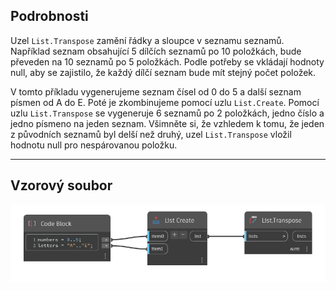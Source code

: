 ## Podrobnosti
Uzel `List.Transpose` zamění řádky a sloupce v seznamu seznamů. Například seznam obsahující 5 dílčích seznamů po 10 položkách, bude převeden na 10 seznamů po 5 položkách. Podle potřeby se vkládají hodnoty null, aby se zajistilo, že každý dílčí seznam bude mít stejný počet položek.

V tomto příkladu vygenerujeme seznam čísel od 0 do 5 a další seznam písmen od A do E. Poté je zkombinujeme pomocí uzlu `List.Create`. Pomocí uzlu `List.Transpose` se vygeneruje 6 seznamů po 2 položkách, jedno číslo a jedno písmeno na jeden seznam. Všimněte si, že vzhledem k tomu, že jeden z původních seznamů byl delší než druhý, uzel `List.Transpose` vložil hodnotu null pro nespárovanou položku.
___
## Vzorový soubor

![List.Transpose](./DSCore.List.Transpose_img.jpg)
